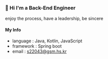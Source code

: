 ### 👋 Hi I'm a Back-End Engineer 

enjoy the process, have a leadership, be sincere

#### My Info
- language : Java, Kotlin, JavaScript 
- framework : Spring boot
- email : s22043@gsm.hs.kr
